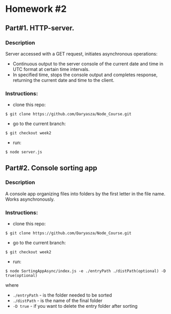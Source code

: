 # Homework #2

## Part#1. HTTP-server.
### Description
Server accessed with a GET request, initiates asynchronous operations:
 * Continuous output to the server console of the current date and time in UTC format at certain time intervals.
 * In specified time, stops the console output and completes response, returning the current date and time to the client.

### Instructions:
 * clone this repo: 
 ```
 $ git clone https://github.com/Daryasza/Node_Course.git
 ```
 * go to the current branch: 
 ```
 $ git checkout week2
 ```
 * run:
 ```
 $ node server.js
 ```

## Part#2. Console sorting app

### Description
A console app organizing files into folders by the first letter in the file name. Works asynchronously. 

### Instructions:
 * clone this repo: 
 ```
 $ git clone https://github.com/Daryasza/Node_Course.git
 ```
 * go to the current branch: 
 ```
 $ git checkout week2
 ```
 * run:
 ```
 $ node SortingAppAsync/index.js -e ./entryPath ./distPath(optional) -D true(optional)
 ```
where 
- `./entryPath` - is the folder needed to be sorted
- `./distPath` - is the name of the final folder 
-  `-D true` - if you want to delete the entry folder after sorting


